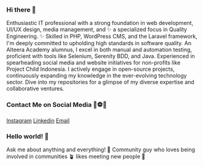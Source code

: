 ### Hi there 👋

Enthusiastic IT professional with a strong foundation in web development, UI/UX design, media management, and ✨ a specialized focus in Quality Engineering. ✨ Skilled in PHP, WordPress CMS, and the Laravel framework, I'm deeply committed to upholding high standards in software quality. An Alteera Academy alumnus, I excel in both manual and automation testing, proficient with tools like Selenium, Serenity BDD, and Java. Experienced in spearheading social media and website initiatives for non-profits like Project Child Indonesia. I actively engage in open-source projects, continuously expanding my knowledge in the ever-evolving technology sector. Dive into my repositories for a glimpse of my diverse expertise and collaborative ventures.

### Contact Me on Social Media 🥅⚽🧦
[Instagram](https://www.instagram.com/yorifiandika/)
[Linkedin](https://www.linkedin.com/in/yorifiandika/)
[Email](mailto:yfiandika@gmail.com)


### Hello world! 👋
Ask me about anything and everything! 💬
Community guy who loves being involved in communities 🪴
likes meeting new people 🤝
